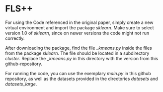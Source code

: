 # FLS++

For using the Code referenced in the original paper, simply create a new virtual environment and import the package *sklearn*.
Make sure to select version 1.0 of *sklearn*, since on newer versions the code might not run correctly.

After downloading the package, find the file *_kmeans.py* inside the files from the package *sklearn*. The file should be located
in a subdirectory *cluster*. Replace the *_kmeans.py* in this directory with the version from this github-repository.

For running the code, you can use the exemplary *main.py* in this github repository, as well as the datasets provided in the directories
*datasets* and *datasets_large*.
